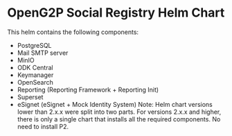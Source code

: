 # OpenG2P Social Registry Helm Chart

This helm contains the following components:

- PostgreSQL
- Mail SMTP server
- MinIO
- ODK Central
- Keymanager
- OpenSearch
- Reporting (Reporting Framework + Reporting Init)
- Superset
- eSignet (eSignet + Mock Identity System)
Note: Helm chart versions lower than 2.x.x were split into two parts. For versions 2.x.x and higher, there is only a single chart that installs all the required components. No need to install P2.
